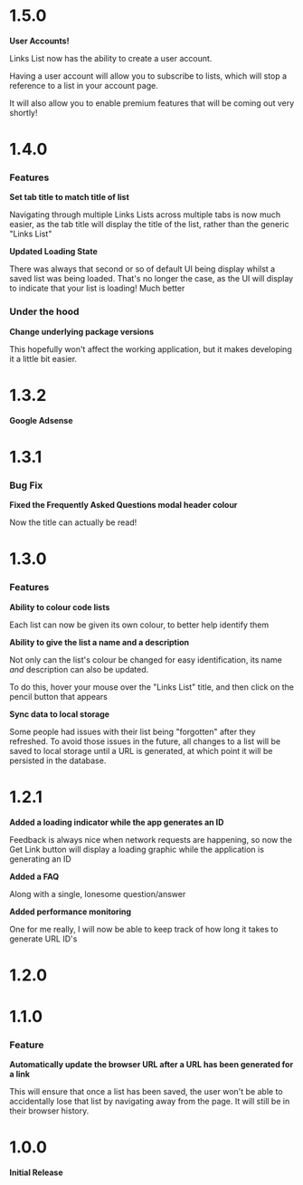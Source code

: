 # 1.5.0

**User Accounts!**

Links List now has the ability to create a user account.

Having a user account will allow you to subscribe to lists, which will stop a reference to a list in your account page.

It will also allow you to enable premium features that will be coming out very shortly!

# 1.4.0

### Features

**Set tab title to match title of list**

Navigating through multiple Links Lists across multiple tabs is now much easier, as the tab title will display the title of the list, rather than the generic "Links List"

**Updated Loading State**

There was always that second or so of default UI being display whilst a saved list was being loaded. That's no longer the case, as the UI will display to indicate that your list is loading! Much better

### Under the hood

**Change underlying package versions**

This hopefully won't affect the working application, but it makes developing it a little bit easier.

# 1.3.2

**Google Adsense**

# 1.3.1

### Bug Fix

**Fixed the Frequently Asked Questions modal header colour**

Now the title can actually be read!

# 1.3.0

### Features

**Ability to colour code lists**

Each list can now be given its own colour, to better help identify them

**Ability to give the list a name and a description**

Not only can the list's colour be changed for easy identification, its name *and* description can also be updated.

To do this, hover your mouse over the "Links List" title, and then click on the pencil button that appears

**Sync data to local storage**

Some people had issues with their list being "forgotten" after they refreshed. To avoid those issues in the future, all changes to a list will be saved to local storage until a URL is generated, at which point it will be persisted in the database.

# 1.2.1

**Added a loading indicator while the app generates an ID**

Feedback is always nice when network requests are happening, so now the Get Link button will display a loading graphic while the application is generating an ID

**Added a FAQ**

Along with a single, lonesome question/answer

**Added performance monitoring**

One for me really, I will now be able to keep track of how long it takes to generate URL ID's

# 1.2.0

# 1.1.0

### Feature

**Automatically update the browser URL after a URL has been generated for a link**

This will ensure that once a list has been saved, the user won't be able to accidentally lose that list
by navigating away from the page. It will still be in their browser history.

# 1.0.0

**Initial Release**
